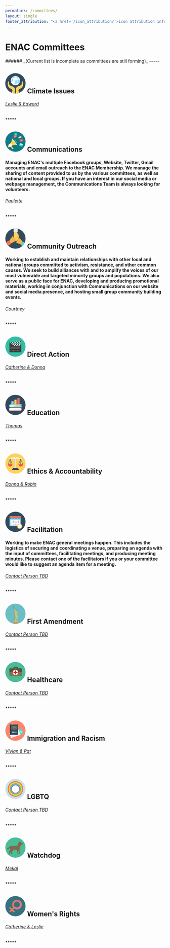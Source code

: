 ```yaml
---
permalink: /committees/
layout: single
footer_attribution: "<a href='/icon_attribution/'>icon attribution info</a>"
---
```

<h1>ENAC Committees</h1>
######  _(Current list is incomplete as committees are still forming)_
-----

<h2><img src="/assets/images/022-planet-earth.png"> Climate Issues</h2>
<h6><a href="mailto:climate.edmondsnac@gmail.com?subject=Climate Committee"><i class="fa fa-envelope-o" aria-hidden="true"></i> Leslie & Edward</a></h6>
*****
<h2><img src="/assets/images/009-communications.png"> Communications</h2>
<p><h4> Managing ENAC's multiple Facebook groups, Website, Twitter, Gmail accounts and email outreach to the ENAC Membership.  We manage the sharing of content provided to us by the various committees, as well as national and local groups.  If you have an interest in our social media or webpage management, the Communications Team is always looking for volunteers.</h4></p>
<h6><a href="mailto:communications.edmondsnac@gmail.com?subject=Communications Committee"><i class="fa fa-envelope-o" aria-hidden="true"></i> Paulette</a></h6>
*****
<h2><img src="/assets/images/021-teamwork.png"> Community Outreach</h2>
<p><h4>Working to establish and maintain relationships with other local and national groups committed to activism, resistance, and other common causes. We seek to build alliances with and to amplify the voices of our most vulnerable and targeted minority groups and populations. We also serve as a public face for ENAC, developing and producing promotional materials, working in conjunction with Communications on our website and social media presence, and hosting small group community building events.</h4></p>
<h6><a href="mailto:outreach.edmondsnac@gmail.com?subject=Community Outreach Committee"><i class="fa fa-envelope-o" aria-hidden="true"></i> Courtney</a></h6>
*****
<h2><img src="/assets/images/003-clapperboard.png"> Direct Action</h2>
<h6><a href="mailto:direcoaction.edmondsnac@gmail.com?subject=Direct Action Committee"><i class="fa fa-envelope-o" aria-hidden="true"></i> Catherine & Donna</a></h6>
*****
<h2><img src="/assets/images/017-books.png"> Education</h2>
<h6><a href="mailto:education.edmondsnac@gmail.com?subject=Education Committee"><i class="fa fa-envelope-o" aria-hidden="true"></i> Thomas</a></h6>
*****
<h2><img src="/assets/images/014-balance.png"> Ethics & Accountability</h2>
<h6><a href="mailto:ethics.edmondsnac@gmail.com?subject=Ethics & Accountability Committee"><i class="fa fa-envelope-o" aria-hidden="true"></i> Donna & Robin</a></h6>
*****
<h2><img src="/assets/images/004-time.png"> Facilitation</h2>
<p><h4>Working to make ENAC general meetings happen. This includes the logistics of securing and coordinating a venue, preparing an agenda with the input of committees, facilitating meetings, and producing meeting minutes. Please contact one of the facilitators if you or your committee would like to suggest an agenda item for a meeting.</h4></p>
<h6><a href="mailto:facilitation.edmondsnac@gmail.com?subject=Facilitation Committee"><i class="fa fa-envelope-o" aria-hidden="true"></i> Contact Person TBD</a></h6>
*****
<h2><img src="/assets/images/023-statue-of-liberty.png"> First Amendment</h2>
<h6><a href="mailto:firstamendment.edmondsnac@gmail.com?subject=First Amendment Committee"><i class="fa fa-envelope-o" aria-hidden="true"></i> Contact Person TBD</a></h6>
*****
<h2><img src="/assets/images/027-first-aid-kit.png"> Healthcare</h2>
<h6><a href="mailto:healthcare.edmondsnac@gmail.com?subject=Healthcare Committee"><i class="fa fa-envelope-o" aria-hidden="true"></i> Contact Person TBD</a></h6>
*****
<h2><img src="/assets/images/029-technology-1.png"> Immigration and Racism</h2>
<h6><a href="mailto:immigrationracism.edmondsnac@gmail.com?subject=Immigration & Racism Committee"><i class="fa fa-envelope-o" aria-hidden="true"></i> Vivian & Pat</a></h6>
*****
<h2><img src="/assets/images/011-rainbow.png"> LGBTQ</h2>
<h6><a href="mailto:lgbtq.edmondsnac@gmail.com?subject=LGBTQ Committee"><i class="fa fa-envelope-o" aria-hidden="true"></i> Contact Person TBD</a></h6>
*****
<h2><img src="/assets/images/002-dog.png"> Watchdog</h2>
<h6><a href="mailto:watchdog.edmondsnac@gmail.com?subject=Watchdog Committee"><i class="fa fa-envelope-o" aria-hidden="true"></i> Mekal</a></h6>
*****
<h2><img src="/assets/images/028-sign.png"> Women's Rights</h2>
<h6><a href="mailto:womensrights.edmondsnac@gmail.com?subject=Women's Rights Committee"><i class="fa fa-envelope-o" aria-hidden="true"></i> Catherine & Leslie</a></h6>
*****
